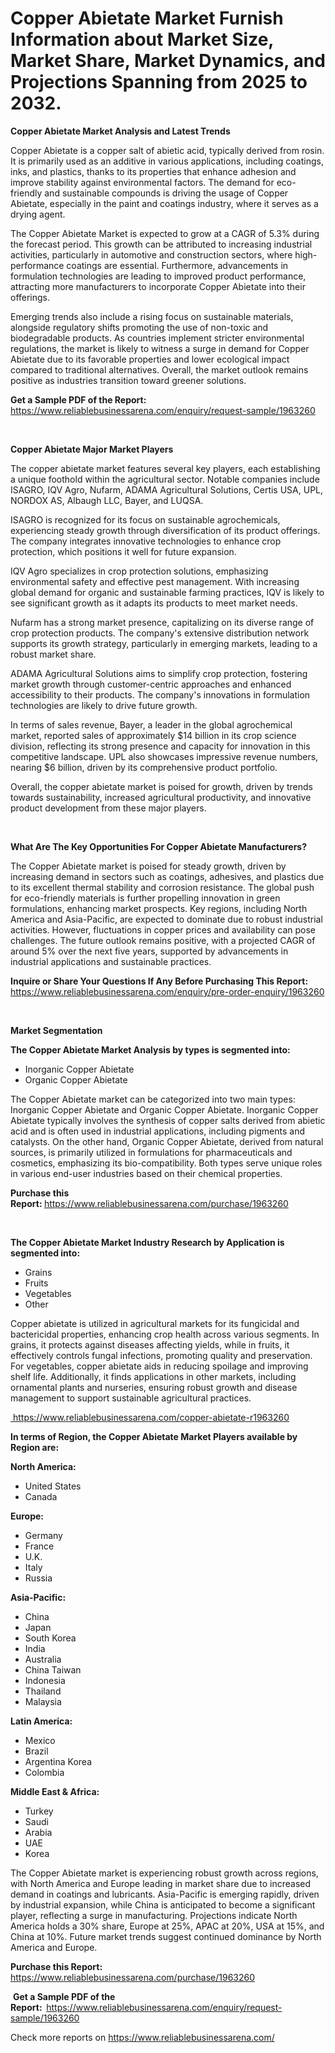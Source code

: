 <p><h1>Copper Abietate Market Furnish Information about Market Size, Market Share, Market Dynamics, and Projections Spanning from 2025 to 2032.</h1></p><p><strong>Copper Abietate Market Analysis and Latest Trends</strong></p>
<p><p>Copper Abietate is a copper salt of abietic acid, typically derived from rosin. It is primarily used as an additive in various applications, including coatings, inks, and plastics, thanks to its properties that enhance adhesion and improve stability against environmental factors. The demand for eco-friendly and sustainable compounds is driving the usage of Copper Abietate, especially in the paint and coatings industry, where it serves as a drying agent.</p><p>The Copper Abietate Market is expected to grow at a CAGR of 5.3% during the forecast period. This growth can be attributed to increasing industrial activities, particularly in automotive and construction sectors, where high-performance coatings are essential. Furthermore, advancements in formulation technologies are leading to improved product performance, attracting more manufacturers to incorporate Copper Abietate into their offerings. </p><p>Emerging trends also include a rising focus on sustainable materials, alongside regulatory shifts promoting the use of non-toxic and biodegradable products. As countries implement stricter environmental regulations, the market is likely to witness a surge in demand for Copper Abietate due to its favorable properties and lower ecological impact compared to traditional alternatives. Overall, the market outlook remains positive as industries transition toward greener solutions.</p></p>
<p><strong>Get a Sample PDF of the Report:&nbsp;</strong> <a href="https://www.reliablebusinessarena.com/enquiry/request-sample/1963260?utm_campaign=1892&utm_medium=2&utm_source=Github&utm_content=ia&utm_term=30032025&utm_id=copper-abietate">https://www.reliablebusinessarena.com/enquiry/request-sample/1963260</a></p>
<p>&nbsp;</p>
<p><strong>Copper Abietate Major Market Players</strong></p>
<p><p>The copper abietate market features several key players, each establishing a unique foothold within the agricultural sector. Notable companies include ISAGRO, IQV Agro, Nufarm, ADAMA Agricultural Solutions, Certis USA, UPL, NORDOX AS, Albaugh LLC, Bayer, and LUQSA.</p><p>ISAGRO is recognized for its focus on sustainable agrochemicals, experiencing steady growth through diversification of its product offerings. The company integrates innovative technologies to enhance crop protection, which positions it well for future expansion.</p><p>IQV Agro specializes in crop protection solutions, emphasizing environmental safety and effective pest management. With increasing global demand for organic and sustainable farming practices, IQV is likely to see significant growth as it adapts its products to meet market needs.</p><p>Nufarm has a strong market presence, capitalizing on its diverse range of crop protection products. The company's extensive distribution network supports its growth strategy, particularly in emerging markets, leading to a robust market share.</p><p>ADAMA Agricultural Solutions aims to simplify crop protection, fostering market growth through customer-centric approaches and enhanced accessibility to their products. The company's innovations in formulation technologies are likely to drive future growth.</p><p>In terms of sales revenue, Bayer, a leader in the global agrochemical market, reported sales of approximately $14 billion in its crop science division, reflecting its strong presence and capacity for innovation in this competitive landscape. UPL also showcases impressive revenue numbers, nearing $6 billion, driven by its comprehensive product portfolio.</p><p>Overall, the copper abietate market is poised for growth, driven by trends towards sustainability, increased agricultural productivity, and innovative product development from these major players.</p></p>
<p>&nbsp;</p>
<p><strong>What Are The Key Opportunities For Copper Abietate Manufacturers?</strong></p>
<p><p>The Copper Abietate market is poised for steady growth, driven by increasing demand in sectors such as coatings, adhesives, and plastics due to its excellent thermal stability and corrosion resistance. The global push for eco-friendly materials is further propelling innovation in green formulations, enhancing market prospects. Key regions, including North America and Asia-Pacific, are expected to dominate due to robust industrial activities. However, fluctuations in copper prices and availability can pose challenges. The future outlook remains positive, with a projected CAGR of around 5% over the next five years, supported by advancements in industrial applications and sustainable practices.</p></p>
<p><strong>Inquire or Share Your Questions If Any Before Purchasing This Report:</strong> <a href="https://www.reliablebusinessarena.com/enquiry/pre-order-enquiry/1963260?utm_campaign=1892&utm_medium=2&utm_source=Github&utm_content=ia&utm_term=30032025&utm_id=copper-abietate">https://www.reliablebusinessarena.com/enquiry/pre-order-enquiry/1963260</a></p>
<p>&nbsp;</p>
<p><strong>Market Segmentation</strong></p>
<p><strong>The Copper Abietate Market Analysis by types is segmented into:</strong></p>
<p><ul><li>Inorganic Copper Abietate</li><li>Organic Copper Abietate</li></ul></p>
<p><p>The Copper Abietate market can be categorized into two main types: Inorganic Copper Abietate and Organic Copper Abietate. Inorganic Copper Abietate typically involves the synthesis of copper salts derived from abietic acid and is often used in industrial applications, including pigments and catalysts. On the other hand, Organic Copper Abietate, derived from natural sources, is primarily utilized in formulations for pharmaceuticals and cosmetics, emphasizing its bio-compatibility. Both types serve unique roles in various end-user industries based on their chemical properties.</p></p>
<p><strong>Purchase this Report:&nbsp;</strong><a href="https://www.reliablebusinessarena.com/purchase/1963260?utm_campaign=1892&utm_medium=2&utm_source=Github&utm_content=ia&utm_term=30032025&utm_id=copper-abietate">https://www.reliablebusinessarena.com/purchase/1963260</a></p>
<p>&nbsp;</p>
<p><strong>The Copper Abietate Market Industry Research by Application is segmented into:</strong></p>
<p><ul><li>Grains</li><li>Fruits</li><li>Vegetables</li><li>Other</li></ul></p>
<p><p>Copper abietate is utilized in agricultural markets for its fungicidal and bactericidal properties, enhancing crop health across various segments. In grains, it protects against diseases affecting yields, while in fruits, it effectively controls fungal infections, promoting quality and preservation. For vegetables, copper abietate aids in reducing spoilage and improving shelf life. Additionally, it finds applications in other markets, including ornamental plants and nurseries, ensuring robust growth and disease management to support sustainable agricultural practices.</p></p>
<p><a href="https://www.reliablebusinessarena.com/copper-abietate-r1963260?utm_campaign=1892&utm_medium=2&utm_source=Github&utm_content=ia&utm_term=30032025&utm_id=copper-abietate">&nbsp;https://www.reliablebusinessarena.com/copper-abietate-r1963260</a></p>
<p><strong>In terms of Region, the Copper Abietate Market Players available by Region are:</strong></p>
<p>
    <p> <strong> North America: </strong>
        <ul>
            <li>United States</li>
            <li>Canada</li>
        </ul>
        </p> 
    <p> <strong> Europe: </strong>
        <ul>
            <li>Germany</li>
            <li>France</li>
            <li>U.K.</li>
            <li>Italy</li>
            <li>Russia</li>
        </ul>
        </p> 
    <p> <strong> Asia-Pacific: </strong>
        <ul>
            <li>China</li>
            <li>Japan</li>
            <li>South Korea</li>
            <li>India</li>
            <li>Australia</li>
            <li>China Taiwan</li>
            <li>Indonesia</li>
            <li>Thailand</li>
            <li>Malaysia</li>
        </ul>
        </p> 
    <p> <strong> Latin America: </strong>
        <ul>
            <li>Mexico</li>
            <li>Brazil</li>
            <li>Argentina Korea</li>
            <li>Colombia</li>
        </ul>
        </p> 
    <p> <strong> Middle East & Africa: </strong>
        <ul>
            <li>Turkey</li>
            <li>Saudi</li>
            <li>Arabia</li>
            <li>UAE</li>
            <li>Korea</li>
        </ul>
    </p>
    </p>
<p><p>The Copper Abietate market is experiencing robust growth across regions, with North America and Europe leading in market share due to increased demand in coatings and lubricants. Asia-Pacific is emerging rapidly, driven by industrial expansion, while China is anticipated to become a significant player, reflecting a surge in manufacturing. Projections indicate North America holds a 30% share, Europe at 25%, APAC at 20%, USA at 15%, and China at 10%. Future market trends suggest continued dominance by North America and Europe.</p></p>
<p><strong>Purchase this Report: </strong><a href="https://www.reliablebusinessarena.com/purchase/1963260?utm_campaign=1892&utm_medium=2&utm_source=Github&utm_content=ia&utm_term=30032025&utm_id=copper-abietate">https://www.reliablebusinessarena.com/purchase/1963260</a></p>
<p>&nbsp;<strong>Get a Sample PDF of the Report:&nbsp;&nbsp;</strong><a href="https://www.reliablebusinessarena.com/enquiry/request-sample/1963260?utm_campaign=1892&utm_medium=2&utm_source=Github&utm_content=ia&utm_term=30032025&utm_id=copper-abietate">https://www.reliablebusinessarena.com/enquiry/request-sample/1963260</a></p>
<p><strong></strong></p>
<p>Check more reports on <a href="https://www.reliablebusinessarena.com/?utm_campaign=1892&utm_medium=2&utm_source=Github&utm_content=ia&utm_term=30032025&utm_id=copper-abietate">https://www.reliablebusinessarena.com/</a></p>